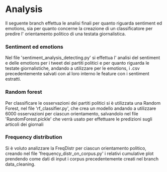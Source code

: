 #  Analysis  

Il seguente branch effettua le analisi finali per quanto riguarda sentiment ed emotions,  sia per
quanto concerne la creazione di un classificatore per predire l' orientamento politico di una testata
giornalistica.


### Sentiment ed emotions
Nel file 'sentiment_analysis_detecting.py' si effettua l' analisi del sentiment e delle emotions 
per i tweet dei partiti politici e per quanto riguarda le testate giornalistiche, andando a utilizzare 
per le emotions, i .csv precedentemente salvati con al loro interno le feature con i sentiment estratti.

### Random forest

Per classificare le osservazioni dei partiti politici si è utilizzata una Random Forest, nel file 'rf_classifier.py',
che crea un modello andando a utilizzare 6000 osservazioni per ciascun orientamento, salvandolo nel file 'RandomForest.pickle' 
che verrà usato per effettuare le predizioni sugli articoli dei giornali

### Frequency distribution 

Si è voluto analizzare la FreqDistr per ciascun orientamento politico, creando nel file 'frequency_distr_on_corpus.py' 
i relativi cumulative plot prendendo come dati di input i corpus precedentemente creati nel branch data_cleaning.
























